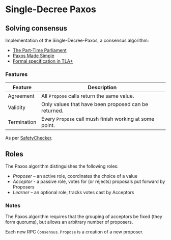 # Single-Decree Paxos

## Solving consensus

Implementation of the Single-Decree-Paxos, a consensus algorithm:

- [The Part-Time Parliament](https://lamport.azurewebsites.net/pubs/lamport-paxos.pdf)
- [Paxos Made Simple](https://lamport.azurewebsites.net/pubs/paxos-simple.pdf)
- [Formal specification in TLA+](https://github.com/tlaplus/Examples/blob/master/specifications/Paxos/Paxos.tla)

### Features

| Feature | Description |
| - | - |
| Agreement | All `Propose` calls return the same value. |
| Validity | Only values that have been proposed can be returned. |
| Termination | Every `Propose` call mush finish working at some point. |

As per [SafetyChecker](./consensus/checker.hpp).

## Roles

The Paxos algorithm distinguishes the following roles:

* _Proposer_ – an active role, coordinates the choice of a value
* _Acceptor_ - a passive role, votes for (or rejects) proposals put forward by Proposers
* _Learner_ – an optional role, tracks votes cast by Acceptors

### Notes

The Paxos algorithm requires that the grouping of acceptors be fixed (they form quorums), but allows an arbitrary number of proposers.

Each new RPC `Consensus.Propose` is a creation of a new proposer.
